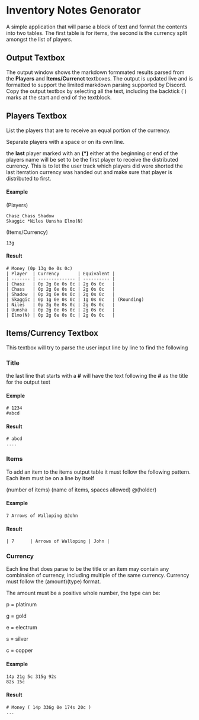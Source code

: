 # Inventory Notes Genorator

A simple application that will parse a block of text and format the contents into two tables. The first table is for items, the second is the currency split amongst the list of players.

## Output Textbox

The output window shows the markdown formmated results parsed from the **Players** and **Items/Currenct** textboxes.
The output is updated live and is formatted to support the limited markdown parsing supported by Discord.
Copy the output textbox by selecting all the text, including the backtick (`) marks at the start and end of the textblock.


## Players Textbox

List the players that are to receive an equal portion of the currency.

Separate players with a space or on its own line.

the **last** player marked with an **(*)** either at the beginning or end of the players name will be set to be the first player to receive the distributed currency. 
This is to let the user track which players did were shorted the last iterration currency was handed out and make sure that player is distributed to first.

#### Example

(Players)
``` 
Chasz Chass Shadow
Skaggic *Niles Uunsha Elmo(N)
```

(Items/Currency)
``` Items/Currency
13g
```

#### Result
```
# Money (0p 13g 0e 0s 0c)
| Player  | Currency       | Equivalent |
| ------- | -------------- | ---------- |
| Chasz   | 0p 2g 0e 0s 0c | 2g 0s 0c   |
| Chass   | 0p 2g 0e 0s 0c | 2g 0s 0c   |
| Shadow  | 0p 2g 0e 0s 0c | 2g 0s 0c   |
| Skaggic | 0p 1g 0e 0s 0c | 1g 0s 0c   | (Rounding)
| Niles   | 0p 2g 0e 0s 0c | 2g 0s 0c   |
| Uunsha  | 0p 2g 0e 0s 0c | 2g 0s 0c   |
| Elmo(N) | 0p 2g 0e 0s 0c | 2g 0s 0c   |
```

## Items/Currency Textbox

This textbox will try to parse the user input line by line to find the following

### Title

the last line that starts with a **#** will have the text following the **#** as the title for the output text

#### Exmple
```
# 1234
#abcd
```

#### Result
```
# abcd
....
```

### Items

To add an item to the items output table it must follow the following pattern. Each item must be on a line by itself

(number of items) (name of items, spaces allowed) @(holder)

#### Example
```
7 Arrows of Walloping @John
```

#### Result
``` 
| 7      | Arrows of Walloping | John |
```

### Currency

Each line that does parse to be the title or an item may contain any combinaion of currency, including multiple of the same currency.
Currency must follow the (amount)(type) format.

The amount must be a positive whole number, the type can be:

p = platinum

g = gold

e = electrum

s = silver

c = copper

#### Example
```
14p 21g 5c 315g 92s
82s 15c
```

#### Result
```
# Money ( 14p 336g 0e 174s 20c )
...
```